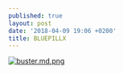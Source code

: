 ```yaml
---
published: true
layout: post
date: '2018-04-09 19:06 +0200'
title: BLUEPILLX
---
```

[![buster.md.png](https://cdn.scrot.moe/images/2018/04/09/buster.md.png)](https://cdn.scrot.moe/images/2018/04/09/buster.png)
